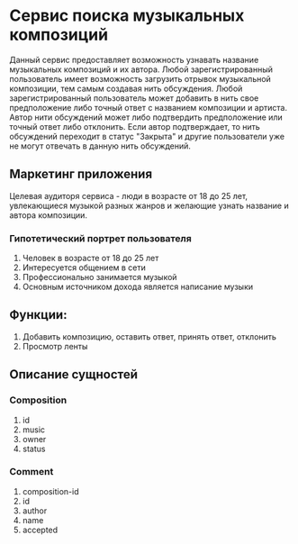 # Сервис поиска музыкальных композиций

Данный сервис предоставляет возможность узнавать название музыкальных композиций и их автора. Любой зарегистрированный пользователь имеет возможность загрузить отрывок музыкальной композиции, тем самым создавая нить обсуждения. Любой зарегистрированный пользователь может добавить в нить свое предположение либо точный ответ с названием композиции и артиста. Автор нити обсуждений может либо подтвердить предположение или точный ответ либо отклонить. Если автор подтверждает, то нить обсуждений переходит в статус "Закрыта" и другие пользователи уже не могут отвечать в данную нить обсуждений.

## Маркетинг приложения

Целевая аудиторя сервиса - люди в возрасте от 18 до 25 лет, увлекающиеся музыкой разных жанров и желающие узнать название и автора композиции. 

### Гипотетический портрет пользователя
1. Человек в возрасте от 18 до 25 лет
2. Интересуется общением в сети
3. Профессионально занимается музыкой
4. Основным источником дохода является написание музыки

## Функции:
1. Добавить композицию, оставить ответ, принять ответ, отклонить
2. Просмотр ленты

## Описание сущностей
### Composition
1. id
2. music
3. owner
4. status

### Comment
1. composition-id
2. id
3. author
4. name
5. accepted